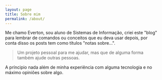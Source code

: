 ```yaml
---
layout: page
title: Sobre mim
permalink: /about/
---
```


Me chamo Everton, sou aluno de Sistemas de Informação, criei este "blog" para lembrar de comandos ou conceitos que eu deva usar depois, por conta disso os posts tem como títulos "notas sobre...".

> Um projeto pessoal para me ajudar, mas que de alguma forma também ajude outras pessoas.

A príncipio nada além de minha experiência com alguma tecnologia e no máximo opiniões sobre algo.
